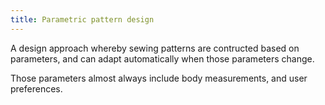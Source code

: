 ```yaml
---
title: Parametric pattern design
---
```


A design approach whereby sewing patterns are contructed based on parameters, 
and can adapt automatically when those parameters change.

Those parameters almost always include body measurements, and user preferences.
